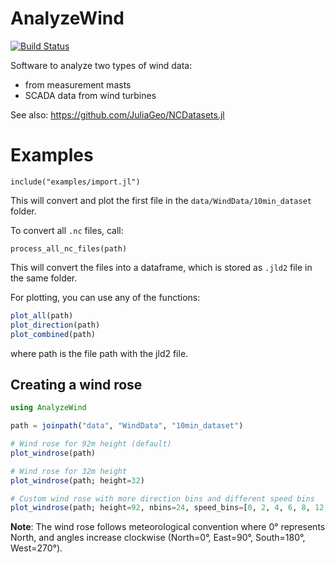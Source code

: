 # AnalyzeWind

[![Build Status](https://github.com/ufechner7/AnalyzeWind.jl/actions/workflows/CI.yml/badge.svg?branch=main)](https://github.com/ufechner7/AnalyzeWind.jl/actions/workflows/CI.yml?query=branch%3Amain)

Software to analyze two types of wind data:
- from measurement masts
- SCADA data from wind turbines

See also: https://github.com/JuliaGeo/NCDatasets.jl

# Examples
```
include("examples/import.jl")
```
This will convert and plot the first file in the `data/WindData/10min_dataset` folder.

To convert all `.nc` files, call:
```
process_all_nc_files(path)
```
This will convert the files into a dataframe, which is stored as `.jld2` file in the same folder.

For plotting, you can use any of the functions:

```julia
plot_all(path)
plot_direction(path)
plot_combined(path)
```
where path is the file path with the jld2 file.

## Creating a wind rose
```julia
using AnalyzeWind

path = joinpath("data", "WindData", "10min_dataset")

# Wind rose for 92m height (default)
plot_windrose(path)

# Wind rose for 32m height
plot_windrose(path; height=32)

# Custom wind rose with more direction bins and different speed bins
plot_windrose(path; height=92, nbins=24, speed_bins=[0, 2, 4, 6, 8, 12, 16])
```

**Note**: The wind rose follows meteorological convention where 0° represents North, and angles increase clockwise (North=0°, East=90°, South=180°, West=270°).

